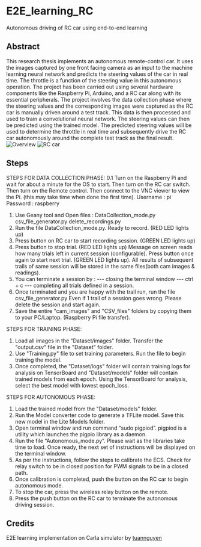 # E2E_learning_RC
Autonomous driving of RC car using end-to-end learning

## Abstract
This research thesis implements an autonomous remote-control car. It uses the images captured by one front facing camera as an input to the machine learning neural network and predicts the steering values of the car in real time. The throttle is a function of the steering value in this autonomous operation. The project has been carried out using several hardware components like the Raspberry Pi, Arduino, and a RC car along with its essential peripherals. The project involves the data collection phase where the steering values and the corresponding images were captured as the RC car is manually driven around a test track. This data is then processed and used to train a convolutional neural network. The steering values can then be predicted using the trained model. The predicted steering values will be used to determine the throttle in real time and subsequently drive the RC car autonomously around the complete test track as the final result.
![Overview](https://user-images.githubusercontent.com/57918108/133751903-36fc16c5-9c35-432a-b1d0-bc7d22de3c8e.JPG)
![RC car](https://user-images.githubusercontent.com/57918108/133752026-c4466b65-6d64-4647-829f-c19e57c6f06f.jpg)

## Steps
STEPS FOR DATA COLLECTION PHASE:
0.1 Turn on the Raspberry Pi and wait for about a minute for the OS to start. Then turn on the RC car switch. Then turn on the Remote control. Then connect to the VNC viewer to view the Pi. (this may take time when done the first time). Username : pi Password : raspberry
1. Use Geany tool and Open files : DataCollection_mode.py
csv_file_generator.py delete_recordings.py
2. Run the file DataCollection_mode.py. Ready to record. (RED LED lights up)
3. Press button on RC car to start recording session. (GREEN LED lights up)
4. Press button to stop trial. (RED LED lights up) Message on screen reads how many trials left in current session (configurable). Press button once again to start next trial. (GREEN LED lights up). All results of subsequent trails of same session will be stored in the same files(both cam images & readings).
5. You can terminate a session by : --- closing the terminal window --- ctrl + c --- completing all trials defined in a session.
6. Once terminated and you are happy with the trail run, run the file csv_file_generator.py Even if 1 trail of a session goes wrong. Please delete the session and start again.
7. Save the entire "cam_images" and "CSV_files" folders by copying them to your PC/Laptop. (Raspberry Pi file transfer).

STEPS FOR TRAINING PHASE:
1. Load all images in the "Dataset/images" folder. Transfer the "output.csv" file in the "Dataset" folder.
2. Use "Training.py" file to set training parameters. Run the file to begin training the model.
3. Once completed, the "Dataset/logs" folder will contain training logs for analysis on TensorBoard and "Dataset/models" folder will contain trained models from each epoch. Using the TensorBoard for analysis, select the best model with lowest epoch_loss. 

STEPS FOR AUTONOMOUS PHASE:
1. Load the trained model from the "Dataset/models" folder.
2. Run the Model converter code to generate a TFLite model. Save this new model in the Lite Models folder.
3. Open terminal window and run command “sudo pigpiod”. pigpiod is a utility which launches the pigpio library as a daemon.
4. Run the file “Autonomous_mode.py”. Please wait as the libraries take time to load. Once ready, the next set of instructions will be displayed on the terminal window.
5. As per the instructions, follow the steps to calibrate the ECS. Check for relay switch to be in closed position for PWM signals to be in a closed path.
6. Once calibration is completed, push the button on the RC car to begin autonomous mode.
7. To stop the car, press the wireless relay button on the remote.
8. Press the push button on the RC car to terminate the autonomous driving session.

## Credits
E2E learning implementation on Carla simulator by [tuannguyen](https://github.com/m4tice)
